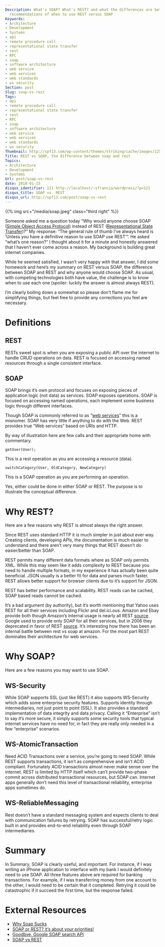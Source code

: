 ```yaml
---
Description: What's SOAP? What's REST? and what the differences are between them with
  recommendations of when to use REST versus SOAP
Keywords:
- Architecture
- Development
- Systems
- api
- remote procedure call
- representational state transfer
- rest
- RPC
- soap
- software architecture
- web service
- web services
- web standards
- ws security
Section: post
Slug: soap-vs-rest
Tags:
- api
- remote procedure call
- representational state transfer
- rest
- RPC
- soap
- software architecture
- web service
- web services
- web standards
- ws security
Thumbnail: http://spf13.com/wp-content/themes/striking/cache/images/1254_20090415_soap.jpeg-200x200.jpg
Title: REST vs SOAP, the difference between soap and rest
Topics:
- Architecture
- Development
- Systems
Url: post/soap-vs-rest
date: 2010-01-15
disqus_identifier: 121 http://localhost/~sfrancia/wordpress/?p=121
disqus_title: SOAP vs. REST
disqus_url: http://spf13.com/post/soap-vs-rest
---
```


{{% img src="/media/soap.jpeg" class="third right" %}}

Someone asked me a question today “Why would anyone choose SOAP ([Simple
Object Access Protocol](http://en.wikipedia.org/wiki/SOAP "SOAP"))
instead of REST ([Representational State
Transfer](http://en.wikipedia.org/wiki/Representational_State_Transfer "Representational State Transfer"))?”
My response: “The general rule of thumb I’ve always heard is ‘Unless you
have a definitive reason to use SOAP use REST’”. He asked “what’s one
reason?” I thought about it for a minute and honestly answered that I
haven’t ever come across a reason. My background is building great
internet companies.

While he seemed satisfied, I wasn’t very happy with that answer, I did
some homework and here’s my summary on REST versus SOAP, the difference
between SOAP and REST and why anyone would choose SOAP. As usual, with
competing technologies both have value, the challenge is to know when to
use each one (spoiler: luckily the answer is almost always REST).

I’m clearly boiling down a somewhat so please don’t flame me for
simplifying things, but feel free to provide any corrections you feel
are necessary.

Definitions
===========

REST
----

RESTs sweet spot is when you are exposing a public API over the internet
to handle CRUD operations on data. REST is focused on accessing named
resources through a single consistent interface.

SOAP
----

SOAP brings it’s own protocol and focuses on exposing pieces of
application logic (not data) as services. SOAP exposes operations. SOAP
is focused on accessing named operations, each implement some business
logic through different interfaces.

Though SOAP is commonly referred to as “[web
services](http://en.wikipedia.org/wiki/Web_service "Web service")” this
is a misnomer. SOAP has very little if anything to do with the Web. REST
provides true “Web services” based on URIs and HTTP.

By way of illustration here are few calls and their appropriate home
with commentary.


    getUser(User);

This is a rest operation as you are accessing a resource (data).


    switchCategory(User, OldCategory, NewCategory)

This is a SOAP operation as you are performing an operation.

Yes, either could be done in either SOAP or REST. The purpose is to
illustrate the conceptual difference.

Why REST?
=========

Here are a few reasons why REST is almost always the right answer.

Since REST uses standard HTTP it is much simpler in just about ever way.
Creating clients, developing APIs, the documentation is much easier to
understand and there aren’t very many things that REST doesn’t do
easier/better than SOAP.

REST permits many different data formats where as SOAP only permits XML.
While this may seem like it adds complexity to REST because you need to
handle multiple formats, in my experience it has actually been quite
beneficial. JSON usually is a better fit for data and parses much
faster. REST allows better support for browser clients due to it’s
support for JSON.

REST has better performance and scalability. REST reads can be cached,
SOAP based reads cannot be cached.

It’s a bad argument (by authority), but it’s worth mentioning that Yahoo
uses REST for all their services including Flickr and del.ici.ous.
Amazon and Ebay provide both though Amazon’s internal usage is nearly
all REST [source](http://www.oreillynet.com/pub/wlg/3005). Google used
to provide only SOAP for all their services, but in 2006 they deprecated
in favor of REST [source](http://code.google.com/apis/soapsearch/). It’s
interesting how there has been an internal battle between rest vs soap
at amazon. For the most part REST dominates their architecture for web
services.

Why SOAP?
=========

Here are a few reasons you may want to use SOAP.

WS-Security
-----------

While SOAP supports SSL (just like REST) it also supports WS-Security
which adds some enterprise security features. Supports identity through
intermediaries, not just point to point (SSL). It also provides a
standard implementation of data integrity and data privacy. Calling it
“Enterprise” isn’t to say it’s more secure, it simply supports some
security tools that typical internet services have no need for, in fact
they are really only needed in a few “enterprise” scenarios.

WS-AtomicTransaction
--------------------

Need ACID Transactions over a service, you’re going to need SOAP. While
REST supports transactions, it isn’t as comprehensive and isn’t ACID
compliant. Fortunately ACID transactions almost never make sense over
the internet. REST is limited by HTTP itself which can’t provide
two-phase commit across distributed transactional resources, but SOAP
can. Internet apps generally don’t need this level of transactional
reliability, enterprise apps sometimes do.

WS-ReliableMessaging
--------------------

Rest doesn’t have a standard messaging system and expects clients to
deal with communication failures by retrying. SOAP has successful/retry
logic built in and provides end-to-end reliability even through SOAP
intermediaries.

Summary
=======

In Summary, SOAP is clearly useful, and important. For instance, if I
was writing an iPhone application to interface with my bank I would
definitely need to use SOAP. All three features above are required for
banking transactions. For example, if I was transferring money from one
account to the other, I would need to be certain that it completed.
Retrying it could be catastrophic if it succeed the first time, but the
response failed.

External Resources
==================

-   [Why Soap
    Sucks](http://www.somebits.com/weblog/tech/bad/whySoapSucks.html?seemore=y)
-   [SOAP or REST? it’s about your
    priorities!](http://blogs.oracle.com/SOAandEDA/2009/04/soap_or_rest_its_about_your_pr.html)
-   [Goodbye, Google SOAP search
    API](http://www.somebits.com/weblog/tech/googleSearchAPI.html)
-   [SOAP vs
    REST](http://www.ioncannon.net/web-services/117/soap-vs-rest/)


